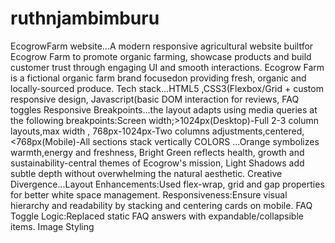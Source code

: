 # ruthnjambimburu
EcogrowFarm website...A modern responsive agricultural website builtfor Ecogrow Farm to promote  organic farming, showcase products and build customer trust through engaging UI and smooth interactions.
Ecogrow Farm is a fictional organic farm brand focusedon providing fresh, organic and locally-sourced produce.
Tech stack...HTML5 ,CSS3(Flexbox/Grid + custom responsive design, Javascript(basic DOM interaction for reviews, FAQ toggles
Responsive Breakpoints...the layout adapts using media queries at the following breakpoints:Screen width;>1024px(Desktop)-Full 2-3 column layouts,max width , 768px-1024px-Two columns adjustments,centered,  <768px(Mobile)-All sections stack vertically
COLORS ...Orange symbolizes warmth,energy and freshness,                                                                                                                                      Bright Green reflects health, growth and sustainability-central themes of Ecogrow's mission,                                                                                        Light Shadows add subtle depth without overwhelming the natural aesthetic.
Creative Divergence...Layout Enhancements:Used flex-wrap, grid and gap properties for better white space management.                                                                                      Responsiveness:Ensure visual hierarchy and readability by stacking and centering cards on mobile.                                                                                   FAQ Toggle Logic:Replaced static FAQ answers with expandable/collapsible items.                                                                                                     Image Styling
